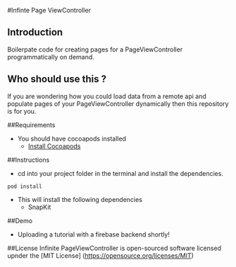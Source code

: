 #Infinte Page ViewController

## Introduction
Boilerpate code for creating pages for a PageViewController programmatically on demand.

## Who should use this ?
If you are wondering how you could load data from a remote api and populate pages of your PageViewController dynamically then this repository is for you. 

##Requirements
- You should have cocoapods installed 
	- [Install Cocoapods](https://cocoapods.org)

##Instructions
- cd into your project folder in the terminal and install the dependencies.

 `pod install`
 
- This will install the following dependencies
	- SnapKit

##Demo 
- Uploading a tutorial with a firebase backend shortly!

##License
Infinite PageViewController is open-sourced software licensed upnder the [MIT License] (https://opensource.org/licenses/MIT)

